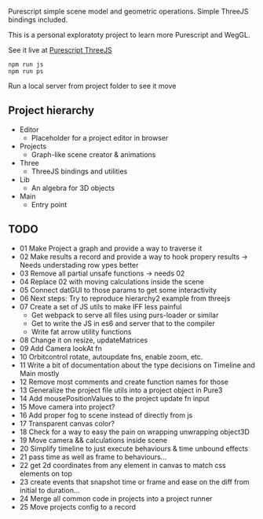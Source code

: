 Purescript simple scene model and geometric operations. Simple ThreeJS bindings included.

This is a personal exploratoty project to learn more Purescript and WegGL.

See it live at [Purescript ThreeJS](https://rlucha.github.io/purescript-threejs/)

```
npm run js
npm run ps
```
Run a local server from project folder to see it move

## Project hierarchy
- Editor
  - Placeholder for a project editor in browser
- Projects
  - Graph-like scene creator & animations
- Three
  - ThreeJS bindings and utilities
- Lib
  - An algebra for 3D objects
- Main
  - Entry point

## TODO
- 01 Make Project a graph and provide a way to traverse it
- 02 Make results a record and provide a way to hook propery results -> Needs understading row ypes better
- 03 Remove all partial unsafe functions -> needs 02
- 04 Replace 02 with moving calculations inside the scene
- 05 Connect datGUI to those params to get some interactivity
- 06 Next steps: Try to reproduce hierarchy2 example from threejs 
- 07 Create a set of JS utils to make IFF less painful
  - Get webpack to serve all files using purs-loader or similar
  - Get to write the JS in es6 and server that to the compiler
  - Write fat arrow utility functions
- 08 Change it on resize, updateMatrices
- 09 Add Camera lookAt fn
- 10 Orbitcontrol rotate, autoupdate fns, enable zoom, etc.
- 11 Write a bit of documentation about the type decisions on Timeline and Main mostly
- 12 Remove most comments and create function names for those
- 13 Generalize the project file utils into a project object in Pure3
- 14 Add mousePositionValues to the project update fn input
- 15 Move camera into project?
- 16 Add proper fog to scene instead of directly from js
- 17 Transparent canvas color?
- 18 Check for a way to easy the pain on wrapping unwrapping object3D
- 19 Move camera && calculations inside scene
- 20 Simplify timeline to just execute behaviours & time unbound effects
- 21 pass time as well as frame to behaviours...
- 22 get 2d coordinates from any element in canvas to match css elements on top
- 23 create events that snapshot time or frame and ease on the diff from initial to duration...
- 24 Merge all common code in projects into a project runner
- 25 Move projects config to a record
